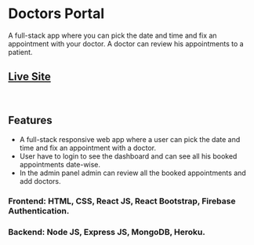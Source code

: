 # Doctors Portal

A full-stack app where you can pick the date and time and fix an appointment with your doctor. A doctor can review his appointments to a patient. <br/>

## [Live Site](doctors-portall.web.app "Doctors Portal")

<br/>

## Features

- A full-stack responsive web app where a user can pick the date and time and fix an appointment with
  a doctor.
- User have to login to see the dashboard and can see all his booked appointments date-wise.
- In the admin panel admin can review all the booked appointments and add doctors.
  <br/>

### Frontend: HTML, CSS, React JS, React Bootstrap, Firebase Authentication.

### Backend: Node JS, Express JS, MongoDB, Heroku.
